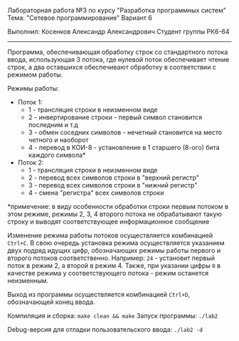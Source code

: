 Лабораторная работа №3 по курсу "Разработка программных систем"
Тема: "Сетевое программирование"
Вариант 6

Выполнил: Косенков Александр Александрович
Студент группы РК6-64

------------------------------------------

Программа, обеспечивающая обработку строк со стандартного потока ввода, использующая 3 потока, где нулевой поток
обеспечивает чтение строк, а два оставшихся обеспечивают обработку в соответствии с режимом работы.

Режимы работы:
- Поток 1:
    - 1 - трансляция строки в неизменном виде
    - 2 - инвертирование строки - первый символ становится последним и т.д
    - 3 - обмен соседних символов - нечетный становится на место четного и наоборот
    - 4 - перевод в КОИ-8 - установление в 1 старшего (8-ого) бита каждого символа*
- Поток 2:
    - 1 - трансляция строки в неизменном виде
    - 2 - перевод всех символов строки в "верхний регистр"
    - 3 - перевод всех символов строки в "нижний регистр"
    - 4 - смена "регистра" всех символов строки

*примечение: в виду особенности обработки строки первым потоком в этом режиме, режимы 2, 3, 4 второго потока не
обрабатывают такую строку и выводят соответствующее информационное сообщение


Изменение режима работы потоков осуществляется комбинацией `Ctrl+C`.
В свою очередь установка режима осуществляется указанием двух подряд идущих цифр, обозначающих режимы работы первого и
второго потоков соответственно.
Например: `24` - установит первый поток в режим 2, а второй в режим 4.
Также, при указании цифры `0` в качестве режима у соответствующего потока - режим останется неизменным.

Выход из программы осуществляется комбинацией `Ctrl+D`, обозначающей конец ввода.

Компиляция и сборка: `make clean && make`
Запуск программы: `./lab2`

Debug-версия для отладки пользовательского ввода: `./lab2 -d`
